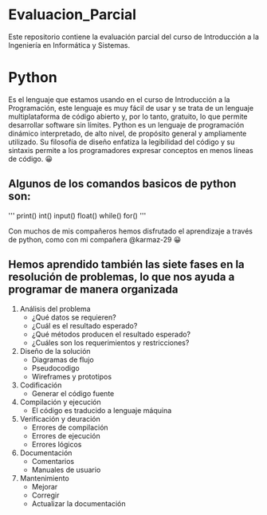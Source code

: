 # Evaluacion_Parcial
 Este repositorio contiene la evaluación parcial del curso de Introducción a la Ingeniería en Informática y Sistemas. 

# Python
Es el lenguaje que estamos usando en el curso de Introducción a la Programación, este lenguaje es muy fácil de usar y se trata de un lenguaje multiplataforma de código abierto y, por lo tanto, gratuito, lo que permite desarrollar software sin límites.
Python es un lenguaje de programación dinámico interpretado, de alto nivel, de propósito general y ampliamente utilizado. Su filosofía de diseño enfatiza la legibilidad del código y su sintaxis permite a los programadores expresar conceptos en menos líneas de código.
:grinning:

## Algunos de los comandos basicos de python son:
'''
print()
int()
input()
float()
while()
for()
'''

Con muchos de mis compañeros hemos disfrutado el aprendizaje a través de python, como con mi compañera @karmaz-29
:grinning:

## Hemos aprendido también las siete fases en la resolución de problemas, lo que nos ayuda a programar de manera organizada
1. Análisis del problema
    * ¿Qué datos se requieren?
    * ¿Cuál es el resultado esperado?
    * ¿Qué métodos producen el resultado esperado?
    * ¿Cuáles son los requerimientos y restricciones?
2. Diseño de la solución
    * Diagramas de flujo
    * Pseudocodigo
    * Wireframes y prototipos
3. Codificación
    * Generar el código fuente
4. Compilación y ejecución
    * El código es traducido a lenguaje máquina
5. Verificación y deuración
    * Errores de compilación
    * Errores de ejecución
    * Errores lógicos
6. Documentación
    * Comentarios 
    * Manuales de usuario
7. Mantenimiento
    * Mejorar
    * Corregir
    * Actualizar la documentación
